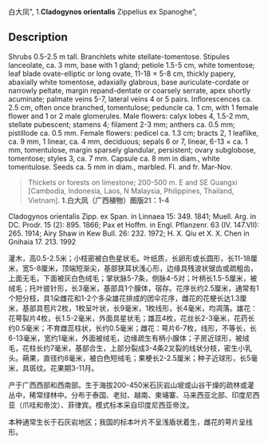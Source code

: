 白大凤",
1.**Cladogynos orientalis** Zippelius ex Spanoghe",

## Description
Shrubs 0.5-2.5 m tall. Branchlets white stellate-tomentose. Stipules lanceolate, ca. 3 mm, base with 1 gland; petiole 1.5-5 cm, white tomentose; leaf blade ovate-elliptic or long ovate, 11-18 × 5-8 cm, thickly papery, abaxially white tomentose, adaxially glabrous, base auriculate-cordate or narrowly peltate, margin repand-dentate or coarsely serrate, apex shortly acuminate; palmate veins 5-7, lateral veins 4 or 5 pairs. Inflorescences ca. 2.5 cm, often once branched, tomentulose; peduncle ca. 1 cm, with 1 female flower and 1 or 2 male glomerules. Male flowers: calyx lobes 4, 1.5-2 mm, stellate pubescent; stamens 4; filament 2-3 mm; anthers ca. 0.5 mm; pistillode ca. 0.5 mm. Female flowers: pedicel ca. 1.3 cm; bracts 2, 1 leaflike, ca. 9 mm, 1 linear, ca. 4 mm, deciduous; sepals 6 or 7, linear, 6-13 × ca. 1 mm, tomentulose, margin sparsely glandular, persistent; ovary subglobose, tomentose; styles 3, ca. 7 mm. Capsule ca. 8 mm in diam., white tomentulose. Seeds ca. 5 mm in diam., marbled. Fl. and fr. Mar-Nov.

> Thickets or forests on limestone; 200-500 m. E and SE Guangxi [Cambodia, Indonesia, Laos, N Malaysia, Philippines, Thailand, Vietnam].
**1.白大凤（广西植物）图版21：1-4**

Cladogynos orientalis Zipp. ex Span. in Linnaea 15: 349. 1841; Muell. Arg. in DC. Prodr. 15 (2): 895. 1866; Pax et Hoffm. in Engl. Pflanzenr. 63 (IV. 147.VII): 265. 1914; Airy Shaw in Kew Bull. 26: 232. 1972; H. X. Qiu et X. X. Chen in Gnihaia 17. 213. 1992

灌木，高0.5-2.5米；小枝密被白色星状毛。叶纸质，长卵形或长圆形，长11-18厘米，宽5-8厘米，顶端短渐尖，基部狭耳状浅心形，边缘具残波状锯齿或疏粗齿，上面无毛，下面被灰白色绒毛；掌状脉5-7条，侧脉4-5对；叶柄长1.5-5厘米，被绒毛；托叶披针形，长3毫米，基部具1个腺体，宿存。花序长约2.5厘米，通常有1个短分枝，具1朵雌花和1-2个多朵雄花排成的团伞花序，雌花的花梗长达1.3厘米，基部具苞片2枚，1枚呈叶状，长9毫米，1枚线形，长4毫米，均凋落。雄花：花萼裂片4枚，长1.5-2毫米，外面具星状毛；雄蕊4枚，花丝长2-3毫米，花药长约0.5毫米；不育雌蕊柱状，长约0.5毫米；雌花：萼片6-7枚，线形，不等长，长6-13毫米，宽约1毫米，外面被绒毛，边缘疏生有柄小腺体；子房近球形，被绒毛，花柱长约7毫米，基部合生，上部分裂成3-4条2叉裂的线状分枝，密生小乳头。蒴果，直径约8毫米，被白色短绒毛；果梗长2-2.5厘米；种子近球形，长5毫米，具斑纹。花果期3-11月。

产于广西西部和西南部。生于海拔200-450米石灰岩山坡或山谷干燥的疏林或灌丛中，稀常绿林中。分布于泰国、老挝、越南、柬埔寨、马来西亚北部、印度尼西亚（爪哇和帝汶）、菲律宾。模式标本采自印度尼西亚帝汶。

本种通常生长于石灰岩地区；我国的标本叶片不呈浅盾状着生，雌花的萼片呈线形。
